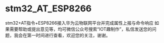 # stm32_AT_ESP8266
stm32+AT指令+ESP8266接入华为云物联网平台并完成属性上报与命令响应
如果需要帮助或提出意见等，均可微信公众号搜索“IOT趣制作”，私信发送您的问题，我会在第一时间进行查看，欢迎您的关注，谢谢。

